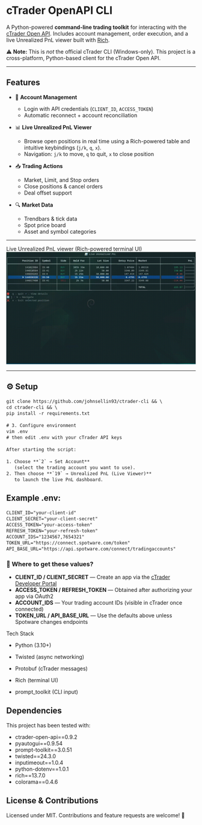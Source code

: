 
# cTrader OpenAPI CLI

A Python-powered **command-line trading toolkit** for interacting with the [cTrader Open API](https://connect.spotware.com/).
Includes account management, order execution, and a live Unrealized PnL viewer built with [Rich](https://github.com/Textualize/rich).

⚠️ **Note:** This is *not* the official cTrader CLI (Windows-only).
This project is a cross-platform, Python-based client for the cTrader Open API.


---

## Features

- 🔑 **Account Management**
  - Login with API credentials (`CLIENT_ID`, `ACCESS_TOKEN`)
  - Automatic reconnect + account reconciliation

- 📊 **Live Unrealized PnL Viewer**
  - Browse open positions in real time using a Rich-powered table and intuitive keybindings (`j/k`, `q`, `x`).
  - Navigation: `j/k` to move, `q` to quit, `x` to close position

- 📥 **Trading Actions**
  - Market, Limit, and Stop orders
  - Close positions & cancel orders
  - Deal offset support

- 🔍 **Market Data**
  - Trendbars & tick data
  - Spot price board
  - Asset and symbol categories

---

Live Unrealized PnL viewer (Rich-powered terminal UI)
![Demo](output.gif)

---


## ⚙️ Setup

```
git clone https://github.com/johnsellin93/ctrader-cli && \
cd ctrader-cli && \
pip install -r requirements.txt

# 3. Configure environment
vim .env
# then edit .env with your cTrader API keys

After starting the script:

1. Choose **`2` → Set Account**
   (select the trading account you want to use).
2. Then choose **`19` → Unrealized PnL (Live Viewer)**
   to launch the live PnL dashboard.
```

## Example .env:
```
CLIENT_ID="your-client-id"
CLIENT_SECRET="your-client-secret"
ACCESS_TOKEN="your-access-token"
REFRESH_TOKEN="your-refresh-token"
ACCOUNT_IDS="1234567,7654321"
TOKEN_URL="https://connect.spotware.com/token"
API_BASE_URL="https://api.spotware.com/connect/tradingaccounts"
```

### 🔑 Where to get these values?

- **CLIENT_ID / CLIENT_SECRET** — Create an app via the [cTrader Developer Portal](https://connect.spotware.com/apps)
- **ACCESS_TOKEN / REFRESH_TOKEN** — Obtained after authorizing your app via OAuth2
- **ACCOUNT_IDS** — Your trading account IDs (visible in cTrader once connected)
- **TOKEN_URL / API_BASE_URL** — Use the defaults above unless Spotware changes endpoints



Tech Stack

- Python (3.10+)

- Twisted (async networking)

- Protobuf (cTrader messages)

- Rich (terminal UI)

- prompt_toolkit (CLI input)

## Dependencies
This project has been tested with:

- ctrader-open-api==0.9.2
- pyautogui==0.9.54
- prompt-toolkit==3.0.51
- twisted==24.3.0
- inputimeout==1.0.4
- python-dotenv==1.0.1
- rich==13.7.0
- colorama==0.4.6


##  License & Contributions
Licensed under MIT. Contributions and feature requests are welcome! 🚀
